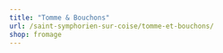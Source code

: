```yaml
---
title: "Tomme & Bouchons"
url: /saint-symphorien-sur-coise/tomme-et-bouchons/
shop: fromage
---
```

